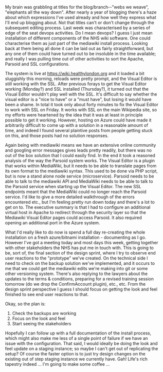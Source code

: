 My brain was grabbling at titles for the blog/branch--"webs we weave", "elephants all the way down".  After nearly a year of blogging there's a haze about which expressions I've used already and how well they express what I'll end up blogging about.  Not that titles can't or don't change through the subsequent editing process.  Last week was characterised by a series of edge of the seat devops activities.  Do I mean devops?  I guess I just mean installation of different components of the NHS wiki software.  One could characterise them as just part of the mediawiki install process.  Looking back at them being all done it can be laid out as fairly straightforward, but any one of them could have turned out to be insoluble in the time available; and really I was pulling time out of other activities to sort the Apache, Parsoid and SSL configurations.

The system is live at https://wiki.healthylondon.org and it loaded a bit sluggishly this morning, reloads were pretty prompt, and the Visual Editor is still working with the SSL.  After previous forays to get the Visual Editor working (Monday?) and SSL installed (Thursday?), it turned out that the Visual Editor wouldn't play well with the SSL.  It's difficult to say whether the visual editor is a "nice to have" or a "must have", but losing it would have been a shame.  In total it took only about forty minutes to fix the Visual Editor to work with SSL on Friday.  It works with SSL on the main Wikipedia site, so my efforts were heartened by the idea that it was at least in principle possible to get it working.  However, hosting on Azure could have made it arbitrarily difficult to come up with a solution in a reasonable amount of time, and indeed I found several plaintive posts from people getting stuck on this, and those posts had no solution responses.

Again being with mediawiki means we have an extensive online community and googling error messages gives leads pretty readily, but there was no out of the box solution that I could easily find.  In the end it took a reasoned analysis of the way the Parsoid system works.  The Visual Editor is a plugin that works within MediaWiki, but it needs to be able to translate pages from its own format to the mediawiki syntax.  This used to be done via PHP script, but is now a stand alone node service (microservice).  Parsoid needs to be able to talk to the mediawiki API and MediaWiki needs to be able to talk to the Parsoid service when starting up the Visual Editor.  The new SSL endpoints meant that the MediaWiki could no longer reach the Parsoid service.  I'd like to give a more detailed walkthrough of the errors encountered etc., but I'm feeling pretty run down today and there's a lot to get on to.  The executive summary is that I had to configure an additional virtual host in Apache to redirect through the security layer so that the Mediawiki Visual Editor pages could access Parsoid.  It also required opening an additional port in the Azure system.

What I'd really like to do now is spend a full day re-creating the whole installation on a fresh azure/bitnami installation - documenting as I go.  However I've got a meeting today and most days this week, getting together with other stakeholders the NHS has put me in touch with.  This is going to be, sort of, the final section of the design sprint, where I try to observe end user reactions to the "prototype" we've created.  On the technical side I need to check on the backup solution we've implemented, and it occurs to me that we could get the mediawiki edits we're making into git or some other versioning system.  There's also replying to the lawyers about the updates to the terms & conditions, preparing for a revised training session tomorrow (do we drop the ConfirmAccount plugin), etc., etc.  From the design sprint perspective I guess I should focus on getting the look and feel finished to see end user reactions to that.

Okay, so the plan is:

1. Check the backups are working
2. Focus on the look and feel
3. Start seeing the stakeholders

Hopefully I can follow up with a full documentation of the install process, which might also make me less of a single point of failure if we have an issue with the configuration.  That said, I would ideally be doing the look and feel update on a staging instance; so maybe I can't get out of replicating the setup?  Of course the faster option is to just try design changes on the existing out of step staging instance we currently have.  Gah!  Life's rich tapestry indeed ... I'm going to make some coffee ...
